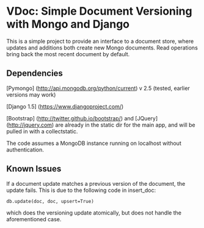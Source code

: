 VDoc: Simple Document Versioning with Mongo and Django
======================================================

This is a simple project to provide an interface to a document store, where updates and additions both create new Mongo documents. Read operations bring back the most recent document by default.

Dependencies
------------

[Pymongo] (http://api.mongodb.org/python/current) v 2.5 (tested, earlier versions may work)

[Django 1.5] (https://www.djangoproject.com/)

[Bootstrap] (http://twitter.github.io/bootstrap/) and [JQuery] (http://jquery.com) are already in the static dir for the main app, and will be pulled in with a collectstatic.

The code assumes a MongoDB instance running on localhost without authentication.

Known Issues
------------

If a document update matches a previous version of the document, the update fails. This is due to the following code in insert_doc:

    db.update(doc, doc, upsert=True)

which does the versioning update atomically, but does not handle the aforementioned case.

